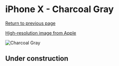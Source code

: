 # iPhone X - Charcoal Gray

[Return to previous page](/iphone_x)

[High-resolution image from Apple](https://store.storeimages.cdn-apple.com/8756/as-images.apple.com/is/MQTF2?wid=4500&hei=4500&fmt=png)

<div style="width: 500px"><img src="/almost_uncompressed/MQTF2.webp" alt="Charcoal Gray"></div>

## Under construction
